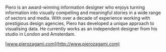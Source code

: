Piero is an award-winning information designer who enjoys turning information into visually compelling and meaningful 
stories in a wide range of sectors and media. With over a decade of experience working with prestigious design agencies,
Piero has developed a unique approach to visualising data. He currently works as an independent designer from his studio
in London and Amsterdam. 

[www.pierozagami.com](http://www.pierozagami.com)
